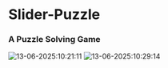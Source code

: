 # Slider-Puzzle
### A Puzzle Solving Game
![13-06-2025:10:21:11](https://github.com/user-attachments/assets/18f74610-14ce-401c-b1f1-ab88f6681159)
![13-06-2025:10:29:14](https://github.com/user-attachments/assets/b4c3bae5-e295-44cd-b80c-752ea4169861)
